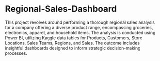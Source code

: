 # Regional-Sales-Dashboard
This project revolves around performing a thorough regional sales analysis for a company offering a diverse product range, encompassing groceries, electronics, apparel, and household items. The analysis is conducted using Power BI, utilizing Kaggle data tables for Products, Customers, Store Locations, Sales Teams, Regions, and Sales. The outcome includes insightful dashboards designed to inform strategic decision-making processes.
